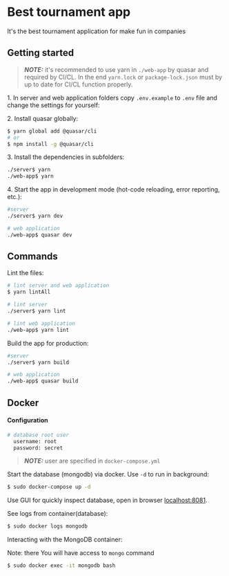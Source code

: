 # Best tournament app

It's the best tournament application for make fun in companies

## Getting started

> **_NOTE:_** it's recommended to use yarn in `./web-app` by quasar and required by CI/CL. In the end `yarn.lock` or `package-lock.json` must by up to date for CI/CL function properly.

1\. In server and web application folders copy `.env.example` to `.env` file and change the settings for yourself:

2\. Install quasar globally:

```bash
$ yarn global add @quasar/cli
# or
$ npm install -g @quasar/cli
```

3\. Install the dependencies in subfolders:

```bash
./server$ yarn
./web-app$ yarn
```

4\. Start the app in development mode (hot-code reloading, error reporting, etc.):

```bash
#server
./server$ yarn dev

# web application
./web-app$ quasar dev
```

## Commands

Lint the files:

```bash
# lint server and web application
$ yarn lintAll

# lint server
./server$ yarn lint

# lint web application
./web-app$ yarn lint
```

Build the app for production:

```bash
#server
./server$ yarn build

# web application
./web-app$ quasar build
```

## Docker

#### Configuration

```bash
# database root user
  username: root
  password: secret
```

> **_NOTE:_** user are specified in `docker-compose.yml`

Start the database (mongodb) via docker. Use `-d` to run in background:

```bash
$ sudo docker-compose up -d
```

Use GUI for quickly inspect database, open in browser [localhost:8081](localhost:8081).

See logs from container(database):

```bash
$ sudo docker logs mongodb
```

Interacting with the MongoDB container:

Note: there You will have access to `mongo` command

```bash
$ sudo docker exec -it mongodb bash
```
